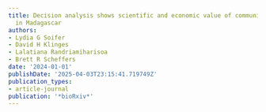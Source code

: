 ```yaml
---
title: Decision analysis shows scientific and economic value of community-based monitoring
  in Madagascar
authors:
- Lydia G Soifer
- David H Klinges
- Lalatiana Randriamiharisoa
- Brett R Scheffers
date: '2024-01-01'
publishDate: '2025-04-03T23:15:41.719749Z'
publication_types:
- article-journal
publication: '*bioRxiv*'
---
```

